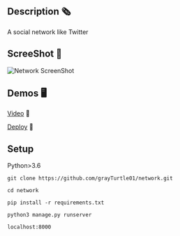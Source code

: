 ## Description 🗞️
A social network like Twitter

## ScreeShot 📸
![Network ScreenShot](https://res.cloudinary.com/dqxtoises/image/upload/v1637938469/network_fnf3at.png)

## Demos 🖥️
[Video](https://youtu.be/tj026M3EW7U) 🎥

[Deploy](https://micro-tuitter.herokuapp.com) 🚀

## Setup
Python>3.6

`git clone https://github.com/grayTurtle01/network.git`

`cd network`

`pip install -r requirements.txt`

`python3 manage.py runserver`

`localhost:8000`
